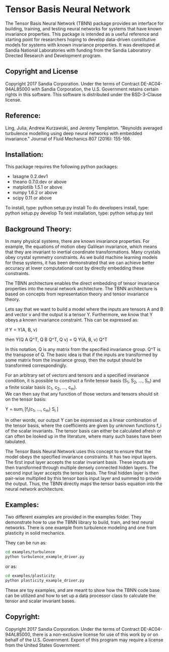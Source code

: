 # Tensor Basis Neural Network

The Tensor Basis Neural Network (TBNN) package provides an interface for building, training, and
testing neural networks for systems that have known invariance properties.  This package is intended
as a useful reference and starting point for researchers hoping to develop data-driven constitutive models
for systems with known invariance properties.  It was developed at Sandia National Laboratories with funding from the Sandia Laboratory Directed Research and Development program.

## Copyright and License

Copyright 2017 Sandia Corporation. Under the terms of Contract DE-AC04-94AL85000 with Sandia Corporation, the U.S. Government retains certain rights in this software.  This software is distributed under the BSD-3-Clause license.

## Reference:

Ling, Julia, Andrew Kurzawski, and Jeremy Templeton. "Reynolds averaged turbulence modelling using deep neural networks
with embedded invariance." Journal of Fluid Mechanics 807 (2016): 155-166.

## Installation:

This package requires the following python packages:
* lasagne 0.2.dev1
* theano 0.7.0.dev or above
* matplotlib 1.5.1 or above
* numpy 1.6.2 or above
* scipy 0.11 or above

To install, type: python setup.py install
To do developers install, type: python setup.py develop
To test installation, type: python setup.py test

## Background Theory:

In many physical systems, there are known invariance properties.  For example, the equations of motion
obey Galilean invariance, which means that they are invariant to inertial coordinate transformations.
Many crystals obey crystal symmetry constraints.  As we build machine learning models for these systems,
it has been demonstrated that we can achieve better accuracy at lower computational cost by directly embedding
these constraints.

The TBNN architecture enables the direct embedding of tensor invariance properties into the neural network
architecture.  The TBNN architecture is based on concepts from representation theory and tensor invariance
theory.

Lets say that we want to build a model where the inputs are tensors A and B and vector v and the output is
a tensor Y.  Furthermore, we know that Y obeys a known invariance constraint.  This can be expressed as:

if Y = Y(A, B, v)

then Y(Q A Q^T, Q B Q^T, Q v) = Q Y(A, B, v) Q^T


In this notation, Q is any matrix from the specified invariance group.  Q^T is the transpose of Q.  The
basic idea is that if the inputs are transformed by some matrix from the invariance group, then the output
should be transformed correspondingly.

For an arbitrary set of vectors and tensors and a specified invariance condition, it is possible to
construct a finite tensor basis (S<sub>1</sub>, S<sub>2</sub>, ..., S<sub>n</sub>) and a finite scalar basis (c<sub>1</sub>, c<sub>2</sub>, ..., c<sub>m</sub>).  
We can then say that any function of those
vectors and tensors should sit on the tensor basis:

Y = sum<sub>i</sub> [f<sub>i</sub>(c<sub>1</sub>, ..., c<sub>m</sub>) S<sub>i</sub> ]

In other words, our output Y can be expressed as a linear combination of the tensor basis, where the coefficients are
given by unknown functions f_i of the scalar invariants.  The tensor basis can either be calculated afresh or
can often be looked up in the literature, where many such bases have been tabulated.

The Tensor Basis Neural Network uses this concept to ensure that the model obeys the specified invariance constraints.
It has two input layers.  The first input layer accepts the scalar invariant basis.  These inputs are then transformed
through multiple densely connected hidden layers.  The second input layer accepts the tensor basis.  The final hidden
layer is then pair-wise multiplied by this tensor basis input layer and summed to provide the output.  Thus,
the TBNN directly maps the tensor basis equation into the neural network architecture.



## Examples:

Two different examples are provided in the examples folder.  They demonstrate how to use the TBNN library
to build, train, and test neural networks.  There is one example from 
turbulence modeling and one from plasticity in solid mechanics.

They can be run as:
```sh
cd examples/turbulence
python turbulence_example_driver.py
```
or as:
```sh
cd examples/plasticity
python plasticity_example_driver.py
```
These are toy examples, and are meant to show how the TBNN code base can be utilized and how to set up a data processor class to calculate the tensor and scalar invariant bases.

## Copyright:
Copyright 2017 Sandia Corporation. Under the terms of Contract DE-AC04-94AL85000, 
there is a non-exclusive license for use of this work by or on behalf of the U.S. Government. 
Export of this program may require a license from the United States Government.

